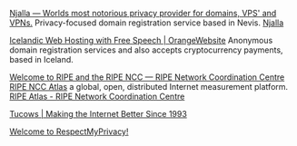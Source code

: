 
[Njalla — Worlds most notorious privacy provider for domains, VPS' and VPNs.](https://njal.la/)
Privacy-focused domain registration service based in Nevis.
[Njalla](http://njalladnspotetti.onion/)

[Icelandic Web Hosting with Free Speech | OrangeWebsite](https://orangewebsite.com/)
Anonymous domain registration services and also accepts cryptocurrency payments, based in Iceland.

[Welcome to RIPE and the RIPE NCC — RIPE Network Coordination Centre](https://www.ripe.net/)
[RIPE NCC Atlas](https://atlas.ripe.net/)
a global, open, distributed Internet measurement platform.
[RIPE Atlas - RIPE Network Coordination Centre](https://atlas.ripe.net/results/maps/root-instances)

[Tucows | Making the Internet Better Since 1993](https://www.tucows.com/)

[Welcome to RespectMyPrivacy!](https://www.respectmyprivacy.com/)
